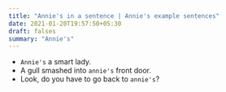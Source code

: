 ```yaml
---
title: "Annie's in a sentence | Annie's example sentences"
date: 2021-01-20T19:57:50+05:30
draft: falses
summary: "Annie's"
---
```

- `Annie's` a smart lady.
- A gull smashed into `annie's` front door.
- Look, do you have to go back to `annie's`?
                 
